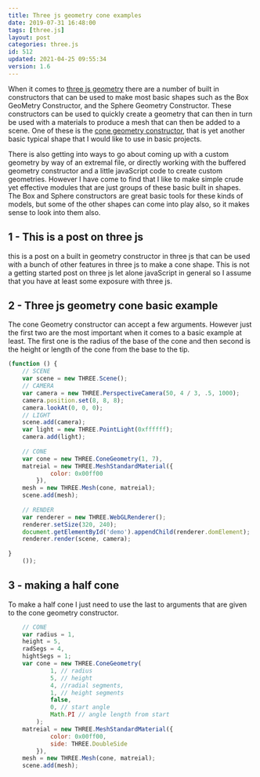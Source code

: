 ```yaml
---
title: Three js geometry cone examples
date: 2019-07-31 16:48:00
tags: [three.js]
layout: post
categories: three.js
id: 512
updated: 2021-04-25 09:55:34
version: 1.6
---
```


When it comes to [three js geometry](https://threejs.org/docs/#api/en/core/Geometry) there are a number of built in constructors that can be used to make most basic shapes such as the Box GeoMetry Constructor, and the Sphere Geometry Constructor. These constructors can be used to quickly create a geometry that can then in turn be used with a materials to produce a mesh that can then be added to a scene. One of these is the [cone geometry constructor](https://threejs.org/docs/#api/en/geometries/ConeGeometry), that is yet another basic typical shape that I would like to use in basic projects.

There is also getting into ways to go about coming up with a custom geometry by way of an extremal file, or directly working with the buffered geometry constructor and a little javaScript code to create custom geometries. However I have come to find that I like to make simple crude yet effective modules that are just groups of these basic built in shapes. The Box and Sphere constructors are great basic tools for these kinds of models, but some of the other shapes can come into play also, so it makes sense to look into them also.

<!-- more -->

## 1 - This is a post on three js

this is a post on a built in geometry constructor in three js that can be used with a bunch of other features in three js to make a cone shape. This is not a getting started post on three js let alone javaScript in general so I assume that you have at least some exposure with three js.

## 2 - Three js geometry cone basic example

The cone Geometry constructor can accept a few arguments. However just the first two are the most important when it comes to a basic example at least. The first one is the radius of the base of the cone and then second is the height or length of the cone from the base to the tip.

```js
(function () {
    // SCENE
    var scene = new THREE.Scene();
    // CAMERA
    var camera = new THREE.PerspectiveCamera(50, 4 / 3, .5, 1000);
    camera.position.set(8, 8, 8);
    camera.lookAt(0, 0, 0);
    // LIGHT
    scene.add(camera);
    var light = new THREE.PointLight(0xffffff);
    camera.add(light);
 
    // CONE
    var cone = new THREE.ConeGeometry(1, 7),
    matreial = new THREE.MeshStandardMaterial({
            color: 0x00ff00
        }),
    mesh = new THREE.Mesh(cone, matreial);
    scene.add(mesh);
 
    // RENDER
    var renderer = new THREE.WebGLRenderer();
    renderer.setSize(320, 240);
    document.getElementById('demo').appendChild(renderer.domElement);
    renderer.render(scene, camera);
 
}
    ());
```

## 3 - making a half cone

To make a half cone I just need to use the last to arguments that are given to the cone geometry constructor.

```js
    // CONE
    var radius = 1,
    height = 5,
    radSegs = 4,
    hightSegs = 1;
    var cone = new THREE.ConeGeometry(
            1, // radius
            5, // height
            4, //radial segments,
            1, // height segments
            false,
            0, // start angle
            Math.PI // angle length from start
        );
    matreial = new THREE.MeshStandardMaterial({
            color: 0x00ff00,
            side: THREE.DoubleSide
        }),
    mesh = new THREE.Mesh(cone, matreial);
    scene.add(mesh);
```
